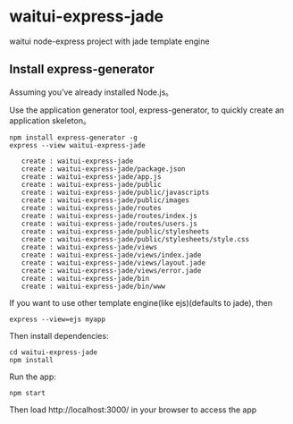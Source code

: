 # waitui-express-jade
waitui node-express project with jade template engine

## Install express-generator
Assuming you’ve already installed Node.js。

Use the application generator tool, express-generator, to quickly create an application skeleton。

```
npm install express-generator -g
express --view waitui-express-jade

   create : waitui-express-jade
   create : waitui-express-jade/package.json
   create : waitui-express-jade/app.js
   create : waitui-express-jade/public
   create : waitui-express-jade/public/javascripts
   create : waitui-express-jade/public/images
   create : waitui-express-jade/routes
   create : waitui-express-jade/routes/index.js
   create : waitui-express-jade/routes/users.js
   create : waitui-express-jade/public/stylesheets
   create : waitui-express-jade/public/stylesheets/style.css
   create : waitui-express-jade/views
   create : waitui-express-jade/views/index.jade
   create : waitui-express-jade/views/layout.jade
   create : waitui-express-jade/views/error.jade
   create : waitui-express-jade/bin
   create : waitui-express-jade/bin/www
```
If you want to use other template engine(like ejs)(defaults to jade), then
```
express --view=ejs myapp
```
Then install dependencies:
```
cd waitui-express-jade
npm install
```
Run the app:
```
npm start
```
Then load http://localhost:3000/ in your browser to access the app
